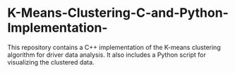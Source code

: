 # K-Means-Clustering-C-and-Python-Implementation-
This repository contains a C++ implementation of the K-means clustering algorithm for driver data analysis. It also includes a Python script for visualizing the clustered data.
